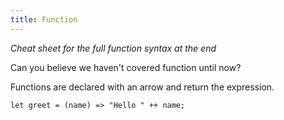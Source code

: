 ```yaml
---
title: Function
---
```


_Cheat sheet for the full function syntax at the end_

Can you believe we haven't covered function until now?

Functions are declared with an arrow and return the expression.

```
let greet = (name) => "Hello " ++ name;
```
